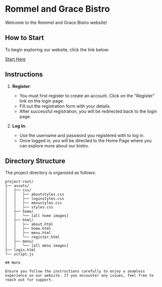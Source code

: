 # Rommel and Grace Bistro

Welcome to the Rommel and Grace Bistro website!

## How to Start

To begin exploring our website, click the link below:

[Start Here](https://1ensh1.github.io/Rommel-and-Grace-Bistro/)

## Instructions

1. **Register**: 
   - You must first register to create an account. Click on the "Register" link on the login page.
   - Fill out the registration form with your details.
   - After successful registration, you will be redirected back to the login page.

2. **Log In**:
   - Use the username and password you registered with to log in.
   - Once logged in, you will be directed to the Home Page where you can explore more about our bistro.

## Directory Structure

The project directory is organized as follows:
```text
project-root/
├── assets/
│   ├── css/
│   │   ├── aboutstyles.css
│   │   ├── loginstyles.css
│   │   ├── menustyles.css
│   │   ├── styles.css
│   ├── home/
│   │   └── [all home images]
│   ├── html/
│   │   ├── about.html
│   │   ├── home.html
│   │   ├── menu.html
│   │   └── register.html
│   ├── menu/
│   │   └── [all menu images]
├── login.html
└── script.js

## Note

Ensure you follow the instructions carefully to enjoy a seamless experience on our website. If you encounter any issues, feel free to reach out for support.
